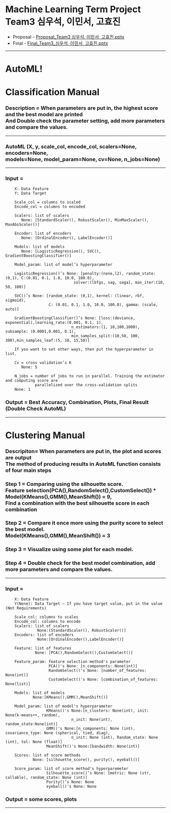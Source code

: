 # Machine Learning Term Project <br> Team3 심우석, 이민서, 고효진

* Proposal - [Proposal_Team3 심우석, 이민서, 고효진.pptx](https://github.com/dntjr41/MachineLearning_termProject/files/7377451/Proposal_Team3.pptx)
* Final - [Final_Team3_심우석, 이민서, 고효진.pptx](https://github.com/dntjr41/MachineLearning_termProject/files/7569869/Final_Team3_.pptx)

***
# AutoML!
# Classification Manual
### Description = When parameters are put in, the highest score and the best model are printed <br> And Double check the parameter setting, add more parameters and compare the values.
***

### AutoML (X, y, scale_col, encode_col, scalers=None, encoders=None, <br> models=None, model_param=None, cv=None, n_jobs=None)
***

### Input = 

        X: Data Feature
        Y: Data Target

        Scale_col = columns to scaled
        Encode_col = columns to encoded

        Scalers: list of scalers
           None: [StandardScaler(), RobustScaler(), MinMaxScaler(), MaxAbsScaler()]

        Encoder: list of encoders
           None: [OrdinalEncoder(), LabelEncoder()]

        Models: list of models
           None: [LogisticRegression(), SVC(), GradientBoostingClassifier()]

        Model_param: list of model’s hyperparameter

        LogisticRegression()’s None: [penalty:(none,l2), random_state:(0,1), C:(0.01, 0.1, 1.0, 10.0, 100.0),
                                  solver:(lbfgs, sag, saga], max_iter:(10, 50, 100)]

        SVC()’s None: [random_state: (0,1), kernel: (linear, rbf, sigmoid),
                       C: (0.01, 0.1, 1.0, 10.0, 100.0), gamma: (scale, auto)]

        GradientBoostingClassifier()’s None: [loss:(deviance, exponential),learning_rate:(0.001, 0.1, 1),
                                 n_estimators:(1, 10,100,1000),  subsample: (0.0001,0.001, 0.1),
                                 min_samples_split:(10,50, 100, 300),min_samples_leaf:(5, 10, 15,50)]

        If you want to set other ways, then put the hyperparameter in list.

        Cv = cross validation’s K
           None: 5

        N_jobs = number of jobs to run in parallel. Training the estimator and computing score are
                 parallelized over the cross-validation splits
        None: 1

### Output = Best Accuracy, Combination, Plots, Final Result (Double Check AutoML)
***

# Clustering Manual
### Descripiton= When parameters are put in, the plot and scores are output <br> The method of producing results in AutoML function consists of four main steps

### Step 1 = Comparing using the silhouette score. <br> Feature selection(PCA(),RandomSelect(),CustomSelect()) * Model(KMeans(),GMM(),MeanShift()) = 9, <br> Find a combination with the best silhouette score in each combination

### Step 2 = Compare it once more using the purity score to select the best model. <br> Model(KMeans(),GMM(),MeanShift()) = 3

### Step 3 = Visualize using some plot for each model.

### Step 4 = Double check for the best model combination, add more parameters and compare the values.
***

### Input = 

        X: Data Feature
        Y(None): Data Target – If you have target value, put in the value (Not Requirements)

        Scale_col: columns to scales
        Encode_col: columns to encode
        Scalers: list of scalers
                  None:[StandardScaler(), RobustScaler()]
        Encoders: list of encoders
                  None:[OrdinalEncoder(),LabelEncoder()]

        Feature: list of features
                 None: [PCA(),RandomSelect(),CustomSelect()]

        Feature_param: feature selection method's parameter
                       PCA()'s None: [n_components: None(int)]
                       RandomSelect()'s None: [number_of_features: None(int)]
                       CustomSelect()'s None: [combination_of_features: None(list)]

        Models: list of models
                None:[KMeans(),GMM(),MeanShift()]

        Model_param: list of model's hyperparameter
                      KMeans()'s None:[n_clusters: None(int), init: None(k-means++, random),
                                 n_init: None(int), random_state:None(int)]
                      GMM()'s None:[n_components: None (int), covariance_type: None (spherical, tied, diag), 
                                 n_init: None (int), Random_state: None (int), tol: None (float)]
                      MeanShift()'s None:[bandwidth: None(int)]

        Scores: list of score methods
                None: [silhouette_score(), purity(), eyeball()]

        Score_param: list of score method's hyperparemeter
                      Silhouette_score()’s None: [metric: None (str, callable), random_state: None (int)]
                      Purity()’s None: None
                      eyeball()'s None: None

### Output = some scores, plots
***
